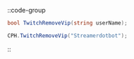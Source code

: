 ::code-group
  ```csharp [Method]
  bool TwitchRemoveVip(string userName);
  ```
  ```csharp [Example]
  CPH.TwitchRemoveVip("Streamerdotbot");
  ```
::